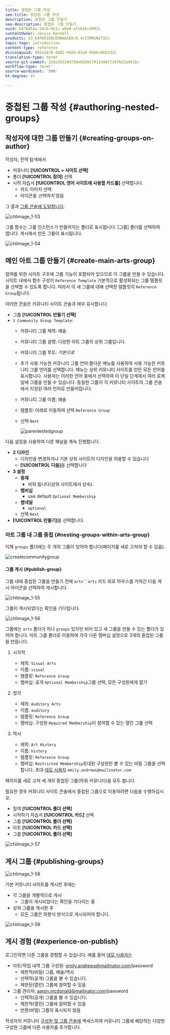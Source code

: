```yaml
---
title: 중첩된 그룹 작성
seo-title: 중첩된 그룹 작성
description: 중첩된 그룹 만들기
seo-description: 중첩된 그룹 만들기
uuid: b478454a-24c6-4e1c-a6e0-afeb1bc4992c
contentOwner: Janice Kendall
products: SG_EXPERIENCEMANAGER/6.4/COMMUNITIES
topic-tags: introduction
content-type: reference
discoiquuid: 955a1876-4882-4926-82e9-846bc8bb332c
translation-type: tm+mt
source-git-commit: 2d1e39120d79de029927011d48f7397b53ad91bc
workflow-type: tm+mt
source-wordcount: '599'
ht-degree: 4%

---
```



# 중첩된 그룹 작성 {#authoring-nested-groups}

## 작성자에 대한 그룹 만들기 {#creating-groups-on-author}

작성자, 전역 탐색에서

* 커뮤니티 **[!UICONTROL > 사이트 선택]**
* 폴더 **[!UICONTROL 참여]** 선택
* 시작 자습서 **[!UICONTROL 영어 사이트에 사용할 카드를]** 선택합니다.
   * 카드 이미지 선택
   * 아이콘을 *선택하지* 않음

그 결과 [그룹 콘솔에 도달합니다](groups.md).

![chlimage_1-53](assets/chlimage_1-53.png)

그룹 함수는 그룹 인스턴스가 만들어지는 폴더로 표시됩니다. [그룹] 폴더를 선택하여 엽니다. 게시에서 만든 그룹이 표시됩니다.

![chlimage_1-54](assets/chlimage_1-54.png)

## 메인 아트 그룹 만들기 {#create-main-arts-group}

참여를 위한 사이트 구조에 그룹 기능이 포함되어 있으므로 이 그룹을 만들 수 있습니다. 사이트 내에서 함수 구성이 `Reference Template` 기본적으로 활성화되는 그룹 템플릿을 선택할 수 있도록 합니다. 따라서 이 새 그룹에 대해 선택한 템플릿이 `Reference Group`됩니다.

이러한 콘솔은 커뮤니티 사이트 콘솔과 매우 유사합니다.

* 그룹 **[!UICONTROL 만들기 선택]**
* `1 Community Group Template`:
   * 커뮤니티 그룹 제목: 예술
   * 커뮤니티 그룹 설명: 다양한 아트 그룹의 상위 그룹입니다.
   * 커뮤니티 그룹 루트: *기본으로*
   * 추가 사용 가능한 커뮤니티 그룹 언어:풀다운 메뉴를 사용하여 사용 가능한 커뮤니티 그룹 언어를 선택합니다. 메뉴는 상위 커뮤니티 사이트를 만든 모든 언어를 표시합니다. 사용자는 이러한 언어 중에서 선택하여 이 단일 단계에서 여러 로케일에 그룹을 만들 수 있습니다. 동일한 그룹이 각 커뮤니티 사이트의 그룹 콘솔에서 지정된 여러 언어로 만들어집니다.
   * 커뮤니티 그룹 이름: 예술
   * 템플릿: 아래로 이동하여 선택 `Reference Group`
   * 선택 `Next`

      ![parentestedgroup](assets/parenttonestedgroup.png)

다음 설정을 사용하여 다른 패널을 계속 진행합니다.

* **2 디자인**
   * 디자인을 변경하거나 기본 상위 사이트의 디자인을 허용할 수 있습니다
   * **[!UICONTROL 다음]**&#x200B;을 선택합니다
* **3 설정**
   * **중재**
      * 비워 둡니다(상위 사이트에서 상속).
   * **멤버십**
      * use default `Optional Membership`
   * **썸네일**
      * `optional`
   * 선택 `Next`
* **[!UICONTROL 만들기]**&#x200B;를 선택합니다

### 아트 그룹 내 그룹 중첩 {#nesting-groups-within-arts-group}

이제 `groups` 폴더에는 두 개의 그룹이 있어야 합니다(페이지를 새로 고쳐야 할 수 있음).

![createcommunitygroup](assets/createcommunitygroup.png)

#### 그룹 게시 {#publish-group}

그룹 내에 중첩된 그룹을 만들기 전에 `arts``arts` 카드 위로 마우스를 가져간 다음 게시 아이콘을 선택하여 게시합니다.

![chlimage_1-55](assets/chlimage_1-55.png)

그룹이 게시되었다는 확인을 기다립니다.

![chlimage_1-56](assets/chlimage_1-56.png)

그룹에는 `arts` 폴더가 하나 `groups` 있지만 비어 있고 새 그룹을 만들 수 있는 폴더가 있어야 합니다. 아트 그룹 폴더로 이동하여 각각 다른 멤버십 설정으로 3개의 중첩된 그룹을 만듭니다.

1. 시각적
   * 제목: `Visual Arts`
   * 이름: `visual`
   * 템플릿: `Reference Group`
   * 멤버십: 공개 `Optional Membership`그룹 선택, 모든 구성원에게 열기
1. 청각
   * 제목: `Auditory Arts`
   * 이름: `auditory`
   * 템플릿: `Reference Group`
   * 멤버십: 구성원 `Required Membership`이 참여할 수 있는 열린 그룹 선택

1. 역사

   * 제목: `Art History`
   * 이름: `history`
   * 템플릿: `Reference Group`
   * 멤버십: `Restricted Membership`초대된 구성원만 볼 수 있는 비밀 그룹을 선택합니다. 초대 
[데모 사용자](tutorials.md#demo-users) `emily.andrews@mailinator.com`

페이지를 새로 고쳐 세 개의 중첩된 그룹(하위 커뮤니티)을 모두 봅니다.

필요한 경우 커뮤니티 사이트 콘솔에서 중첩된 그룹으로 이동하려면 다음을 수행하십시오.

* 참여 **[!UICONTROL 폴더 선택]**
* 시작하기 자습서 **[!UICONTROL 카드]** 선택
* 그룹 **[!UICONTROL 폴더 선택]**
* 아트 **[!UICONTROL 카드 선택]**
* 그룹 **[!UICONTROL 폴더 선택]**

![chlimage_1-57](assets/chlimage_1-57.png)

## 게시 그룹 {#publishing-groups}

![chlimage_1-58](assets/chlimage_1-58.png)

기본 커뮤니티 사이트를 게시한 후에는

* 각 그룹을 개별적으로 게시
   * 그룹이 게시되었다는 확인을 기다리는 중
* 상위 그룹을 게시한 후
   * 모든 그룹은 하향식 방식으로 게시되어야 합니다.

![chlimage_1-59](assets/chlimage_1-59.png)

## 게시 경험 {#experience-on-publish}

로그인하면 다른 그룹을 경험할 수 있습니다. 예를 들어 [데모 사용자는](tutorials.md#demo-users)

* 아트/작업 내역 그룹 구성원: emily.andrews@mailinator.com/password
   * 제한적(비밀) 그룹, 예술/역사
   * 선택적(공개) 그룹을 볼 수 있습니다.
   * 제한된(열린) 그룹에 참여할 수 있음
* 그룹 관리자: aaron.mcdonald@mailinator.com/password
   * 선택적(공개) 그룹을 볼 수 있습니다.
   * 제한적(열린) 그룹에 참여할 수 있음
   * 반환(비밀) 그룹이 표시되지 않음

작성자의 커뮤니티 [구성원 및 그룹 콘솔에](members.md) 액세스하여 커뮤니티 그룹에 해당하는 다양한 구성원 그룹에 다른 사용자를 추가합니다.
